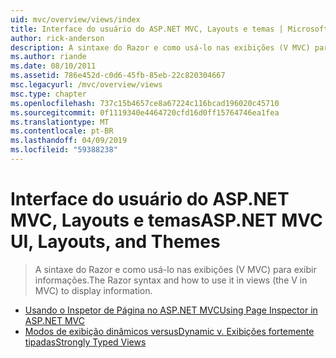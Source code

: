 ```yaml
---
uid: mvc/overview/views/index
title: Interface do usuário do ASP.NET MVC, Layouts e temas | Microsoft Docs
author: rick-anderson
description: A sintaxe do Razor e como usá-lo nas exibições (V MVC) para exibir informações.
ms.author: riande
ms.date: 08/10/2011
ms.assetid: 786e452d-c0d6-45fb-85eb-22c820304667
msc.legacyurl: /mvc/overview/views
msc.type: chapter
ms.openlocfilehash: 737c15b4657ce8a67224c116bcad196020c45710
ms.sourcegitcommit: 0f1119340e4464720cfd16d0ff15764746ea1fea
ms.translationtype: MT
ms.contentlocale: pt-BR
ms.lasthandoff: 04/09/2019
ms.locfileid: "59388238"
---
```

# <a name="aspnet-mvc-ui-layouts-and-themes"></a><span data-ttu-id="66e85-103">Interface do usuário do ASP.NET MVC, Layouts e temas</span><span class="sxs-lookup"><span data-stu-id="66e85-103">ASP.NET MVC UI, Layouts, and Themes</span></span>

> <span data-ttu-id="66e85-104">A sintaxe do Razor e como usá-lo nas exibições (V MVC) para exibir informações.</span><span class="sxs-lookup"><span data-stu-id="66e85-104">The Razor syntax and how to use it in views (the V in MVC) to display information.</span></span>


- [<span data-ttu-id="66e85-105">Usando o Inspetor de Página no ASP.NET MVC</span><span class="sxs-lookup"><span data-stu-id="66e85-105">Using Page Inspector in ASP.NET MVC</span></span>](using-page-inspector-in-aspnet-mvc.md)
- [<span data-ttu-id="66e85-106">Modos de exibição dinâmicos versus</span><span class="sxs-lookup"><span data-stu-id="66e85-106">Dynamic v.</span></span> <span data-ttu-id="66e85-107">Exibições fortemente tipadas</span><span class="sxs-lookup"><span data-stu-id="66e85-107">Strongly Typed Views</span></span>](dynamic-v-strongly-typed-views.md)
